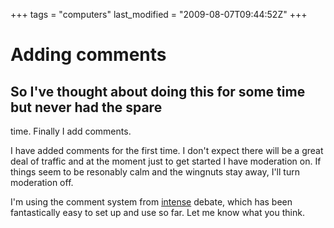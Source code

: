 +++
tags = "computers"
last_modified = "2009-08-07T09:44:52Z"
+++
# Adding comments

## So I've thought about doing this for some time but never had the spare
time. Finally I add comments.

I have added comments for the first time. I don't expect there will be
a great deal of traffic and at the moment just to get started I have
moderation on. If things seem to be resonably calm and the wingnuts
stay away, I'll turn moderation off.

I'm using the comment system from [intense][5] debate, which has been
fantastically easy to set up and use so far. Let me know what you
think.

[1]: http://www.uncarved.com/articles/Comments
[2]: http://www.uncarved.com/
[3]: http://www.uncarved.com/articles/contact
[4]: http://www.uncarved.com/login/
[5]: http://intensedebate.com/
[6]: http://www.uncarved.com/tags/computers
[7]: mailto:sean@uncarved.com
[8]: http://creativecommons.org/licenses/by-sa/4.0/
